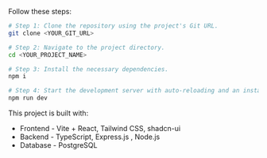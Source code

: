 Follow these steps:

```sh
# Step 1: Clone the repository using the project's Git URL.
git clone <YOUR_GIT_URL>

# Step 2: Navigate to the project directory.
cd <YOUR_PROJECT_NAME>

# Step 3: Install the necessary dependencies.
npm i

# Step 4: Start the development server with auto-reloading and an instant preview.
npm run dev
```
This project is built with:

- Frontend - Vite + React, Tailwind CSS, shadcn-ui
- Backend - TypeScript, Express.js , Node.js 
- Database - PostgreSQL
